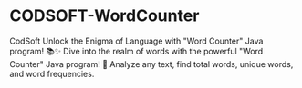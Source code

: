 # CODSOFT-WordCounter
CodSoft Unlock the Enigma of Language with "Word Counter" Java program! 📚✨  Dive into the realm of words with the powerful "Word Counter" Java program! 🚀 Analyze any text, find total words, unique words, and word frequencies. 
